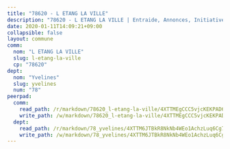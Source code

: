 ```yaml
---
title: "78620 - L ETANG LA VILLE"
description: "78620 - L ETANG LA VILLE | Entraide, Annonces, Initiatives"
date: 2020-01-11T14:09:21+09:00
collapsible: false
layout: commune
comm:
  nom: "L ETANG LA VILLE"
  slug: l-etang-la-ville
  cp: "78620"
dept:
  nom: "Yvelines"
  slug: yvelines
  num: "78"
peerpad:
  comm:
    read_path: /r/markdown/78620_l-etang-la-ville/4XTTMEgCCC5vjcKEKPAD6PqGSCLdVW8As2B931qMm83pJdsZ1
    write_path: /w/markdown/78620_l-etang-la-ville/4XTTMEgCCC5vjcKEKPAD6PqGSCLdVW8As2B931qMm83pJdsZ1-K3TgTpanA4gcKzgZL2YE5u8LwMuPTfPeHdfY44LKJVu1PevToSfTfSuAxMXaqTV8M1xyypyu6yz59MeP2CrBcFSGKYN42PojP8QwNHwVZp1tJj6KqcgKizuRThd8zJXPrucg1Q2K
  dept:
    read_path: /r/markdown/78_yvelines/4XTTM6JTBkR8NkNb4WEo1AchzLuq6Cg73ydg7w9pErcQZA13p
    write_path: /w/markdown/78_yvelines/4XTTM6JTBkR8NkNb4WEo1AchzLuq6Cg73ydg7w9pErcQZA13p-K3TgUBFRQCPZwoWqJkunXeSjdgbtU3xzUSsui8DBc3rCTw6mbo4gNvfQRdE99JD3AnVW7fzseq687LKfGWCfAPajih5ByiZ3SpFz1r449oWaDnM5BHKZTbYtf6pEhRvzWbcazhrS
---
```


